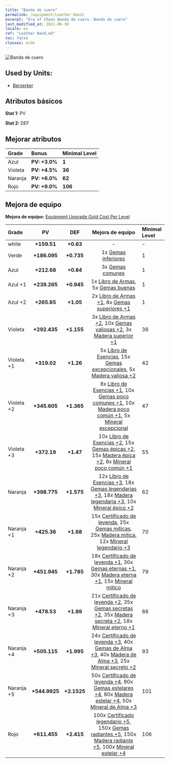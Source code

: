 ```yaml
---
title: "Banda de cuero"
permalink: /equipment/Leather Band/
excerpt: "Era of Chaos Banda de cuero. Banda de cuero"
last_modified_at: 2021-06-30
locale: es
ref: "Leather Band.md"
toc: false
classes: wide
---
```


  ![Banda de cuero](/images/e/e_4084.png)

## Used by Units:

* [Berserker](/es/units/Berserker/) 


## Atributos básicos
 **Stat 1:** PV

 **Stat 2:** DEF

## Mejorar atributos

  |     Grade    |   Bonus | Minimal Level | 
  |:-------------|:--------|:--------------| 
  | Azul | **PV: +3.0%** | **1** | 
  | Violeta | **PV: +4.5%** | **36** | 
  | Naranja | **PV: +6.0%** | **62** | 
  | Rojo | **PV: +9.0%** | **106** | 


## Mejora de equipo
 **Mejora de equipo:** [Equipment Upgrade Gold Cost Per Level](/equipment/EquipmentUpgradeCostPerLevel/) 

  |          Grade      | PV | DEF | Mejora de equipo | Minimal Level |
  |:--------------------|:---------:|:---------:|:----------------:|:--------------|
  | white | **+159.51** | **+0.63** | - | - |
  | Verde | **+186.095** | **+0.735** | 1x [Gemas inferiores](/ItemsES/mat_4/) | 1 |
  | Azul | **+212.68** | **+0.84** | 3x [Gemas comunes](/ItemsES/mat_10/) | 1 |
  | Azul +1 | **+239.265** | **+0.945** | 1x [Libro de Armas](/ItemsES/mat_18/), 5x [Gemas buenas](/ItemsES/mat_16/) | 1 |
  | Azul +2 | **+265.85** | **+1.05** | 2x [Libro de Armas +1](/ItemsES/mat_25/), 8x [Gemas superiores +1](/ItemsES/mat_23/) | 1 |
  | Violeta | **+292.435** | **+1.155** | 3x [Libro de Armas +2](/ItemsES/mat_32/), 10x [Gemas valiosas +2](/ItemsES/mat_30/), 3x [Madera superior +1](/ItemsES/mat_20/) | 36 |
  | Violeta +1 | **+319.02** | **+1.26** | 5x [Libro de Esencias](/ItemsES/mat_39/), 15x [Gemas excepcionales](/ItemsES/mat_37/), 5x [Madera valiosa +2](/ItemsES/mat_27/) | 42 |
  | Violeta +2 | **+345.605** | **+1.365** | 8x [Libro de Esencias +1](/ItemsES/mat_46/), 10x [Gemas poco comunes +1](/ItemsES/mat_44/), 10x [Madera poco común +1](/ItemsES/mat_41/), 5x [Mineral excepcional](/ItemsES/mat_33/) | 47 |
  | Violeta +3 | **+372.19** | **+1.47** | 10x [Libro de Esencias +2](/ItemsES/mat_53/), 15x [Gemas épicas +2](/ItemsES/mat_51/), 15x [Madera épica +2](/ItemsES/mat_48/), 8x [Mineral poco común +1](/ItemsES/mat_40/) | 55 |
  | Naranja | **+398.775** | **+1.575** | 12x [Libro de Esencias +3](/ItemsES/mat_60/), 18x [Gemas legendarias +3](/ItemsES/mat_58/), 18x [Madera legendaria +3](/ItemsES/mat_55/), 10x [Mineral épico +2](/ItemsES/mat_47/) | 62 |
  | Naranja +1 | **+425.36** | **+1.68** | 15x [Certificado de leyenda](/ItemsES/mat_67/), 25x [Gemas míticas](/ItemsES/mat_65/), 25x [Madera mítica](/ItemsES/mat_62/), 12x [Mineral legendario +3](/ItemsES/mat_54/) | 70 |
  | Naranja +2 | **+451.945** | **+1.785** | 18x [Certificado de leyenda +1](/ItemsES/mat_74/), 30x [Gemas eternas +1](/ItemsES/mat_72/), 30x [Madera eterna +1](/ItemsES/mat_69/), 15x [Mineral mítico](/ItemsES/mat_61/) | 79 |
  | Naranja +3 | **+478.53** | **+1.89** | 21x [Certificado de leyenda +2](/ItemsES/mat_81/), 35x [Gemas secretas +2](/ItemsES/mat_79/), 35x [Madera secreta +2](/ItemsES/mat_76/), 18x [Mineral eterno +1](/ItemsES/mat_68/) | 86 |
  | Naranja +4 | **+505.115** | **+1.995** | 24x [Certificado de leyenda +3](/ItemsES/mat_88/), 40x [Gemas de Alma +3](/ItemsES/mat_86/), 40x [Madera de Alma +3](/ItemsES/mat_83/), 25x [Mineral secreto +2](/ItemsES/mat_75/) | 93 |
  | Naranja +5 | **+544.9925** | **+2.1525** | 50x [Certificado de leyenda +4](/ItemsES/mat_95/), 80x [Gemas estelares +4](/ItemsES/mat_93/), 80x [Madera estelar +4](/ItemsES/mat_90/), 50x [Mineral de Alma +3](/ItemsES/mat_82/) | 101 |
  | Rojo | **+611.455** | **+2.415** | 100x [Certificado legendario +5](/ItemsES/mat_102/), 150x [Gemas radiantes +5](/ItemsES/mat_100/), 150x [Madera radiante +5](/ItemsES/mat_97/), 100x [Mineral estelar +4](/ItemsES/mat_89/) | 106 |

